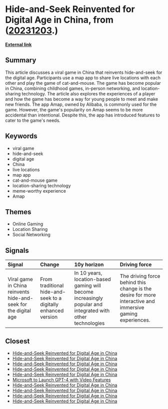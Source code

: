 # __Hide-and-Seek Reinvented for Digital Age in China__, from ([20231203](https://kghosh.substack.com/p/20231203).)

__[External link](https://www.technologyreview.com/2023/11/20/1083660/game-china-hide-seek-map/)__



## Summary

This article discusses a viral game in China that reinvents hide-and-seek for the digital age. Participants use a map app to share live locations with each other and play the game of cat-and-mouse. The game has become popular in China, combining childhood games, in-person networking, and location-sharing technology. The article also explores the experiences of a player and how the game has become a way for young people to meet and make new friends. The app Amap, owned by Alibaba, is commonly used for the game. However, the game's popularity on Amap seems to be more accidental than intentional. Despite this, the app has introduced features to cater to the game's needs.

## Keywords

* viral game
* hide-and-seek
* digital age
* China
* live locations
* map app
* cat-and-mouse game
* location-sharing technology
* meme-worthy experience
* Amap

## Themes

* Online Gaming
* Location Sharing
* Social Networking

## Signals

| Signal                                                          | Change                                                         | 10y horizon                                                                                                | Driving force                                                                                             |
|:----------------------------------------------------------------|:---------------------------------------------------------------|:-----------------------------------------------------------------------------------------------------------|:----------------------------------------------------------------------------------------------------------|
| Viral game in China reinvents hide-and-seek for the digital age | From traditional hide-and-seek to a digitally enhanced version | In 10 years, location-based gaming will become increasingly popular and integrated with other technologies | The driving force behind this change is the desire for more interactive and immersive gaming experiences. |

## Closest

* [Hide-and-Seek Reinvented for Digital Age in China](b257d0deb52682c702250d6980bcecbd)
* [Hide-and-Seek Reinvented for Digital Age in China](b257d0deb52682c702250d6980bcecbd)
* [Hide-and-Seek Reinvented for Digital Age in China](b257d0deb52682c702250d6980bcecbd)
* [Hide-and-Seek Reinvented for Digital Age in China](b257d0deb52682c702250d6980bcecbd)
* [Hide-and-Seek Reinvented for Digital Age in China](b257d0deb52682c702250d6980bcecbd)
* [Microsoft to Launch GPT-4 with Video Features](8095d5362758bd66fc6f6c393edb3d8a)
* [Hide-and-Seek Reinvented for Digital Age in China](b257d0deb52682c702250d6980bcecbd)
* [Hide-and-Seek Reinvented for Digital Age in China](b257d0deb52682c702250d6980bcecbd)
* [Hide-and-Seek Reinvented for Digital Age in China](b257d0deb52682c702250d6980bcecbd)
* [Hide-and-Seek Reinvented for Digital Age in China](b257d0deb52682c702250d6980bcecbd)